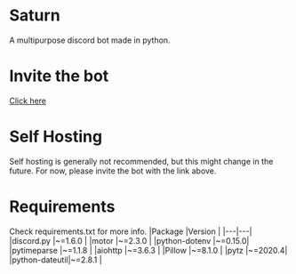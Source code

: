 # Saturn
A multipurpose discord bot made in python.

# Invite the bot
[Click here](https://discord.com/oauth2/authorize?client_id=799328036662935572&permissions=8&redirect_uri=https://127.0.0.1:5000/login&scope=bot)

# Self Hosting
Self hosting is generally not recommended, but this might change in the future. For now, please invite the bot with the link above.

# Requirements
Check requirements.txt for more info.
|Package   |Version   |
|---|---|
|discord.py     |~=1.6.0 |
|motor          |~=2.3.0 | 
|python-dotenv  |~=0.15.0| 
|pytimeparse    |~=1.1.8 | 
|aiohttp        |~=3.6.3 | 
|Pillow         |~=8.1.0 | 
|pytz           |~=2020.4|
|python-dateutil|~=2.8.1 |
